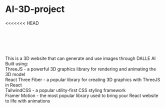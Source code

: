 # AI-3D-project
<<<<<<< HEAD

<br/><br/>
 <link rel="icon" type="image/svg+xml" href="https://user-images.githubusercontent.com/86663165/229545859-42ee3eb4-d674-4bf3-be56-0fcf96b248aa.png"/>

<br/><br/>
This is a 3D website that can generate and use images through DALLE AI <br/>
Built using:<br/>
ThreeJS - a powerful 3D graphics library for rendering and animating the 3D model<br/>
React Three Fiber - a popular library for creating 3D graphics with ThreeJS in React<br/>
TailwindCSS - a popular utility-first CSS styling framework<br/>
Framer Motion - the most popular library used to bring your React website to life with animations<br/>

